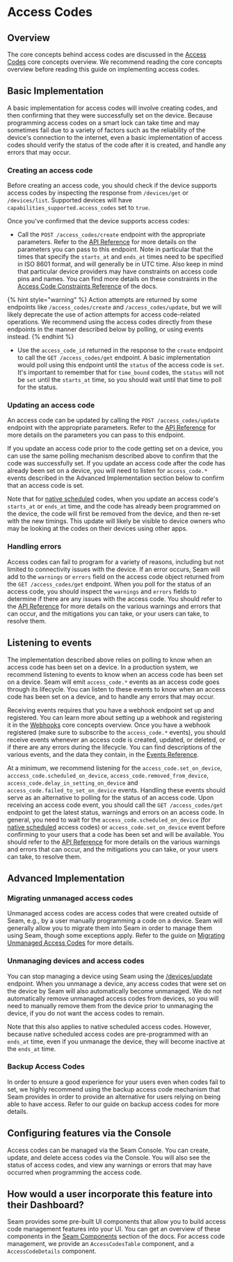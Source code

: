 # Access Codes

## Overview

The core concepts behind access codes are discussed in the [Access Codes](/core-concepts/access-codes.md) core concepts overview.
We recommend reading the core concepts overview before reading this guide on implementing access codes.

## Basic Implementation

A basic implementation for access codes will involve creating codes, and then confirming that they were successfully set on the device.
Because programming access codes on a smart lock can take time and may sometimes fail due to a variety of factors such as the reliability of the device's
connection to the internet, even a basic implementation of access codes should verify the status of the code after it is created, and
handle any errors that may occur.

### Creating an access code

Before creating an access code, you should check if the device supports access codes by inspecting the response from `/devices/get` or `/devices/list`.
Supported devices will have `capabilities_supported.access_codes` set to `true`.

Once you've confirmed that the device supports access codes:

- Call the `POST /access_codes/create` endpoint with the appropriate parameters. Refer to the [API Reference](/api-clients/access-codes/create-an-access-code.md) for more details on the parameters you can pass to this endpoint. Note in particular that the times that specify the `starts_at` and `ends_at` times need to be specified in ISO 8601 format, and will generally be in UTC time. Also keep in mind that particular device providers may have constraints on access code pins and names. You can find more details on these constraints in the [Access Code Constraints Reference](/api-clients/devices##access-code-constraints) of the docs.

{% hint style="warning" %}
Action attempts are returned by some endpoints like `/access_codes/create` and `/access_codes/update`, but we will likely deprecate the use of action attempts for access code-related operations. We recommend using the access codes directly from these endpoints in the manner described below by polling, or using events instead.
{% endhint %}

- Use the `access_code_id` returned in the response to the `create` endpoint to call the `GET /access_codes/get` endpoint. A basic implementation would poll using this endpoint until the `status` of the access code is `set`. It's important to remember that for `time_bound` codes, the `status` will not be `set` until the `starts_at` time, so you should wait until that time to poll for the status.

### Updating an access code

An access code can be updated by calling the `POST /access_codes/update` endpoint with the appropriate parameters. Refer to the [API Reference](/api-clients/access-codes/update-an-access-code.md) for more details on the parameters you can pass to this endpoint.

If you update an access code prior to the code getting set on a device, you can use the same polling mechanism described above to confirm that the code was successfully set. If you update an access code after the code has already been set on a device, you will need to listen for `access_code.*` events described in the Advanced Implementation section below to confirm that an access code is set.

Note that for [native scheduled](/core-concepts/access_codes.md#native-scheduling) codes, when you update an access code's `starts_at` or `ends_at` time, and the code has already been programmed on the device, the code will first be removed from the device, and then re-set with the new timings. This update will likely be visible to device owners who may be looking at the codes on their devices using other apps.

### Handling errors

Access codes can fail to program for a variety of reasons, including but not limited to connectivity issues with the device. If an error occurs, Seam will add to the `warnings` or `errors` field on the access code object returned from the `GET /access_codes/get` endpoint. When you poll for the status of an access code, you should inspect the `warnings` and `errors` fields to determine if there are any issues with the access code. You should refer to the [API Reference](/api-clients/access-codes/README.md) for more details on the various warnings and errors that can occur, and the mitigations you can take, or your users can take, to resolve them.

## Listening to events

The implementation described above relies on polling to know when an access code has been set on a device. In a production system, we recommend listening to events to know when an access code has been set on a device. Seam will emit `access_code.*` events as an access code goes through its lifecycle. You can listen to these events to know when an access code has been set on a device, and to handle any errors that may occur.

Receiving events requires that you have a webhook endpoint set up and registered. You can learn more about setting up a webhook and registering it in the [Webhooks](/core-concepts/webhooks.md) core concepts overview. Once you have a webhook registered (make sure to subscribe to the `access_code.*` events), you should receive events whenever an access code is created, updated, or deleted, or if there are any errors during the lifecycle. You can find descriptions of the various events, and the data they contain, in the [Events Reference](/api-clients/events/README.md).

At a minimum, we recommend listening for the `access_code.set_on_device`, `acccess_code.scheduled_on_device`, `access_code.removed_from_device`, `access_code.delay_in_setting_on_device` and `access_code.failed_to_set_on_device` events. Handling these events should serve as an alternative to polling for the status of an access code. Upon receiving an access code event, you should call the `GET /access_codes/get` endpoint to get the latest status, warnings and errors on an access code. In general, you need to wait for the `access_code.scheduled_on_device` (for [native scheduled](/core-concepts/access_codes.md#native-scheduling) access codes) or `access_code.set_on_device` event before confirming to your users that a code has been set and will be available. You should refer to the [API Reference](/api-clients/access-codes/README.md) for more details on the various warnings and errors that can occur, and the mitigations you can take, or your users can take, to resolve them.

## Advanced Implementation

### Migrating unmanaged access codes

Unmanaged access codes are access codes that were created outside of Seam, e.g., by a user manually programming a code on a device. Seam will generally allow you to migrate them into Seam in order to manage them using Seam, though some exceptions apply. Refer to the guide on [Migrating Unmanaged Access Codes](/device-guides/migrating-existing-codes.md) for more details.

### Unmanaging devices and access codes

You can stop managing a device using Seam using the [/devices/update](/api-clients/devices/update-device) endpoint. When you unmanage a device, any access codes that were set on the device by Seam will also automatically become unmanaged. We do not automatically remove unmanaged access codes from devices, so you will need to manually remove them from the device prior to unmanaging the device, if you do not want the access codes to remain.

Note that this also applies to native scheduled access codes. However, because native scheduled access codes are pre-programmed with an `ends_at` time, even if you unmanage the device, they will become inactive at the `ends_at` time.

### Backup Access Codes

In order to ensure a good experience for your users even when codes fail to set, we highly recommend using the backup access code mechanism that Seam provides in order to provide an alternative for users relying on being able to have access. Refer to our guide on backup access codes for more details.

## Configuring features via the Console

Access codes can be managed via the Seam Console. You can create, update, and delete access codes via the Console. You will also see the status of access codes, and view any warnings or errors that may have occurred when programming the access code.

## How would a user incorporate this feature into their Dashboard?

Seam provides some pre-built UI components that allow you to build access code management features into your UI. You can get an overview of these components in the [Seam Components](/seam-components/README.md) section of the docs. For access code management, we provide an `AccessCodesTable` component, and a `AccessCodeDetails` component.
